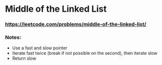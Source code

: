 # Middle of the Linked List

### https://leetcode.com/problems/middle-of-the-linked-list/

### Notes:

* Use a fast and slow pointer
* Iterate fast twice (break if not possible on the second), then iterate slow
* Return slow